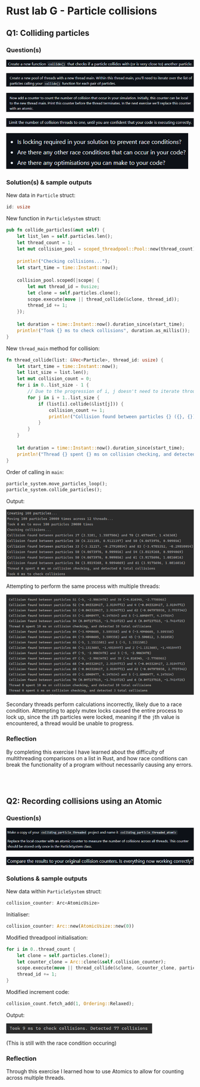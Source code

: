 # Rust lab G - Particle collisions

## Q1: Colliding particles

### Question(s)

![alt text](image.png)

![alt text](image-1.png)

![alt text](image-2.png)

![alt text](image-3.png)

![alt text](image-4.png)

### Solution(s) & sample outputs

New data in `Particle` struct:

```rs
id: usize
```

New function in `ParticleSystem` struct:

```rs
pub fn collide_particles(&mut self) {
    let list_len = self.particles.len();
    let thread_count = 1;
    let mut collision_pool = scoped_threadpool::Pool::new(thread_count);

    println!("Checking collisions...");
    let start_time = time::Instant::now();

    collision_pool.scoped(|scope| {
        let mut thread_id = 0usize;
        let clone = self.particles.clone();
        scope.execute(move || thread_collide(&clone, thread_id));
        thread_id += 1;
    });

    let duration = time::Instant::now().duration_since(start_time);
    println!("Took {} ms to check collisions", duration.as_millis());
}
```

New `thread_main` method for collision:

```rs
fn thread_collide(list: &Vec<Particle>, thread_id: usize) {
    let start_time = time::Instant::now();
    let list_size = list.len();
    let mut collision_count = 0;
    for i in 0..list_size - 1 {
        // Due to the progression of i, j doesn't need to iterate through previous values of i.
        for j in i + 1..list_size {
            if (list[i].collide(&list[j])) {
                collision_count += 1;
                println!("Collision found between particles {} ({}, {}) and {}! ({}, {})", i, list[i].x, list[i].y, j, list[j].x, list[j].y);
            }
        }
    }

    let duration = time::Instant::now().duration_since(start_time);
    println!("Thread {} spent {} ms on collision checking, and detected {} total collisions", thread_id, duration.as_millis(), collision_count);
}
```

Order of calling in `main`:

```rs
particle_system.move_particles_loop();
particle_system.collide_particles();
```

Output:

![alt text](image-5.png)

Attempting to perform the same process with multiple threads:

![alt text](image-6.png)

Secondary threads perform calculations incorrectly, likely due to a race condition. Attempting to apply mutex locks caused the entire process to lock up, since the `i`th particles were locked, meaning if the `j`th value is encountered, a thread would be unable to progress.

### Reflection

By completing this exercise I have learned about the difficulty of multithreading comparisons on a list in Rust, and how race conditions can break the functionality of a program without necessarily causing any errors.

<br></br>

## Q2: Recording collisions using an Atomic

### Question(s)

![alt text](image-7.png)

![alt text](image-8.png)

### Solutions & sample outputs

New data within `ParticleSystem` struct:

```rs
collision_counter: Arc<AtomicUsize>
```

Initialiser:

```rs
collision_counter: Arc::new(AtomicUsize::new(0))
```

Modified threadpool initialisation:

```rs
for i in 0..thread_count {
    let clone = self.particles.clone();
    let counter_clone = Arc::clone(&self.collision_counter);
    scope.execute(move || thread_collide(&clone, &counter_clone, particles_per_thread, thread_id));
    thread_id += 1;
}
```

Modified increment code:

```rs
collision_count.fetch_add(1, Ordering::Relaxed);
```

Output:

![alt text](image-9.png)

(This is still with the race condition occuring)

### Reflection

Through this exercise I learned how to use Atomics to allow for counting across multiple threads.

<br></br>